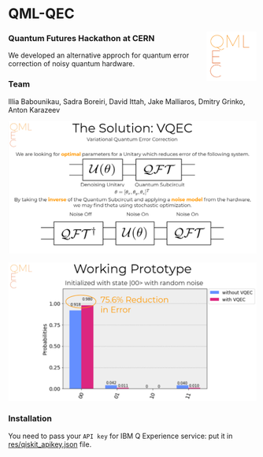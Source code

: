 # QML-QEC

<img src="img/QML-QEC.png" width='20%' align='right'>

### Quantum Futures Hackathon at CERN

We developed an alternative approch for quantum error correction of noisy quantum hardware. 

### Team
Illia Babounikau, Sadra Boreiri, David Ittah, Jake Malliaros, Dmitry Grinko, Anton Karazeev 

![](img/VQECSlide.png)

![](img/HistogramSlide.png)

### Installation

You need to pass your `API key` for IBM Q Experience service: put it in [res/qiskit_apikey.json](res/qiskit_apikey.json) file.
